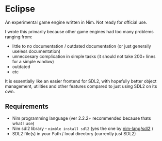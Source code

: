 # Eclipse

An experimental game engine written in Nim. Not ready for official use.

I wrote this primarily because other game engines had too many problems ranging from:
- little to no documentation / outdated documentation (or just generally useless documentation)
- unneccesary complication in simple tasks (it should not take 200+ lines for a simple window)
- outdated
- etc

It is essentially like an easier frontend for SDL2, with hopefully better object management, utilities and other features compared to just using SDL2 on its own.

## Requirements

- Nim programming language (ver 2.2.2+ recommended because thats what I use)
- Nim sdl2 library - `nimble install sdl2` (yes the one by [nim-lang/sdl2](https://github.com/nim-lang/sdl2) )
- SDL2 file(s) in your Path / local directory (currently just SDL2)